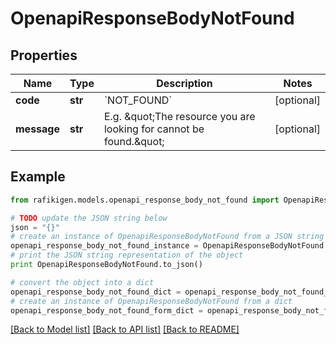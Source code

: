# OpenapiResponseBodyNotFound


## Properties
Name | Type | Description | Notes
------------ | ------------- | ------------- | -------------
**code** | **str** | &#x60;NOT_FOUND&#x60; | [optional] 
**message** | **str** | E.g. \&quot;The resource you are looking for cannot be found.\&quot; | [optional] 

## Example

```python
from rafikigen.models.openapi_response_body_not_found import OpenapiResponseBodyNotFound

# TODO update the JSON string below
json = "{}"
# create an instance of OpenapiResponseBodyNotFound from a JSON string
openapi_response_body_not_found_instance = OpenapiResponseBodyNotFound.from_json(json)
# print the JSON string representation of the object
print OpenapiResponseBodyNotFound.to_json()

# convert the object into a dict
openapi_response_body_not_found_dict = openapi_response_body_not_found_instance.to_dict()
# create an instance of OpenapiResponseBodyNotFound from a dict
openapi_response_body_not_found_form_dict = openapi_response_body_not_found.from_dict(openapi_response_body_not_found_dict)
```
[[Back to Model list]](../README.md#documentation-for-models) [[Back to API list]](../README.md#documentation-for-api-endpoints) [[Back to README]](../README.md)


